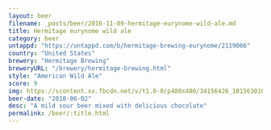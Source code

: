 ```yaml
---
layout: beer
filename: _posts/beer/2016-11-09-hermitage-eurynome-wild-ale.md
title: Hermitage eurynome wild ale
category: beer
untappd: "https://untappd.com/b/hermitage-brewing-eurynome/2119066"
country: "United States"
brewery: "Hermitage Brewing"
breweryURL: "/brewery/hermitage-brewing.html"
style: "American Wild Ale"
score: 9
img: https://scontent.xx.fbcdn.net/v/t1.0-0/p480x480/34156426_10156301084083745_3835576404313899008_o.jpg?_nc_cat=107&_nc_ohc=9C1-hUn4St8AQkFmYE30APNrltbFef1in0CmRUGG-qPjNbDo4klMB_Keg&_nc_ht=scontent.xx&oh=7e2886d99951685f9647d73276738b3f&oe=5E496EAF
beer-date: "2018-06-02"
desc: "A mild sour beer mixed with delicious chocolate"
permalink: /beer/:title.html
---
```

